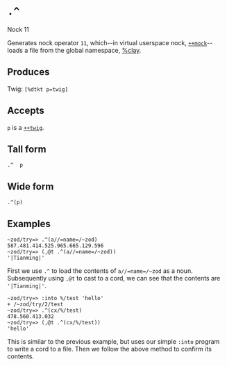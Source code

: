 `.^`
====

Nock 11

Generates nock operator `11`, which--in virtual userspace
nock, [`++mock`]()--loads a file from the global namespace, [%clay]().


Produces
--------

Twig: `[%dtkt p=twig]`

Accepts
-------

`p` is a [`++twig`]().

Tall form
---------

    .^  p

Wide form
---------

    .^(p)

Examples
--------

    ~zod/try=> .^(a//=name=/~zod)
    587.481.414.525.965.665.129.596
    ~zod/try=> (,@t .^(a//=name=/~zod))
    '|Tianming|'

First we use `.^` to load the contents of `a//=name=/~zod` as a noun.
Subsequently using `,@t` to cast to a cord, we can see that the contents
are `'|Tianming|'`.

    ~zod/try=> :into %/test 'hello'
    + /~zod/try/2/test
    ~zod/try=> .^(cx/%/test)
    478.560.413.032
    ~zod/try=> (,@t .^(cx/%/test))
    'hello'

This is similar to the previous example, but uses our simple `:into`
program to write a cord to a file. Then we follow the above method to
confirm its contents.

